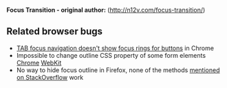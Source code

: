 **Focus Transition - original author:** (http://n12v.com/focus-transition/)

## Related browser bugs

* [TAB focus navigation doesn't show focus rings for buttons](https://code.google.com/p/chromium/issues/detail?id=321937) in Chrome
* Impossible to change outline CSS property of some form elements [Chrome](https://code.google.com/p/chromium/issues/detail?id=323003) [WebKit](https://bugs.webkit.org/show_bug.cgi?id=124816)
* No way to hide focus outline in Firefox, none of the methods [mentioned on StackOverflow](http://stackoverflow.com/questions/71074/how-to-remove-firefoxs-dotted-outline-on-buttons-as-well-as-links) work
